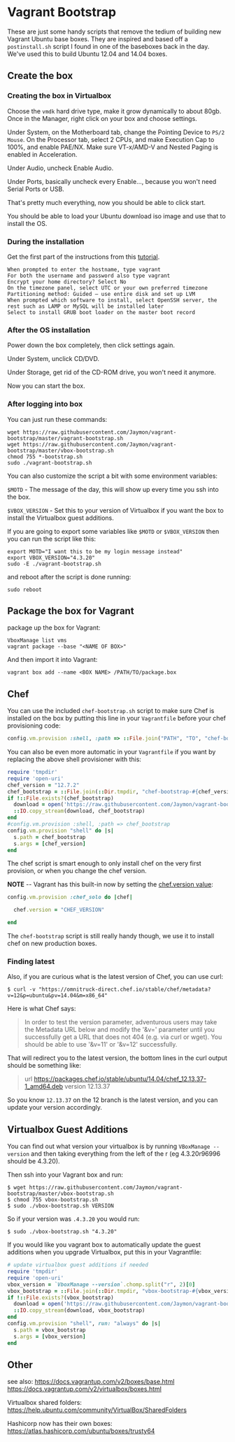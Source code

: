 # Vagrant Bootstrap

These are just some handy scripts that remove the tedium of building new Vagrant Ubuntu base boxes. They are inspired and based off a `postinstall.sh` script I found in one of the baseboxes back in the day. We've used this to build Ubuntu 12.04 and 14.04 boxes.


## Create the box

### Creating the box in Virtualbox

Choose the `vmdk` hard drive type, make it grow dynamically to about 80gb. Once in the Manager, right click on your box and choose settings.

Under System, on the Motherboard tab, change the Pointing Device to `PS/2 Mouse`. On the Processor tab, select 2 CPUs, and make Execution Cap to 100%, and enable PAE/NX. Make sure VT-x/AMD-V and Nested Paging is enabled in Acceleration.

Under Audio, uncheck Enable Audio.

Under Ports, basically uncheck every Enable..., because you won't need Serial Ports or USB.

That's pretty much everything, now you should be able to click start.

You should be able to load your Ubuntu download iso image and use that to install the OS.


### During the installation

Get the first part of the instructions from this [tutorial](http://www.sitepoint.com/create-share-vagrant-base-box/).

    When prompted to enter the hostname, type vagrant
    For both the username and password also type vagrant
    Encrypt your home directory? Select No
    On the timezone panel, select UTC or your own preferred timezone
    Partitioning method: Guided – use entire disk and set up LVM
    When prompted which software to install, select OpenSSH server, the rest such as LAMP or MySQL will be installed later
    Select to install GRUB boot loader on the master boot record


### After the OS installation

Power down the box completely, then click settings again.

Under System, unclick CD/DVD.

Under Storage, get rid of the CD-ROM drive, you won't need it anymore.

Now you can start the box.


### After logging into box

You can just run these commands:

    wget https://raw.githubusercontent.com/Jaymon/vagrant-bootstrap/master/vagrant-bootstrap.sh
    wget https://raw.githubusercontent.com/Jaymon/vagrant-bootstrap/master/vbox-bootstrap.sh
    chmod 755 *-bootstrap.sh
    sudo ./vagrant-bootstrap.sh

You can also customize the script a bit with some environment variables:

`$MOTD` - The message of the day, this will show up every time you ssh into the box.

`$VBOX_VERSION` - Set this to your version of Virtualbox if you want the box to install the Virtualbox guest additions.

If you are going to export some variables like `$MOTD` or `$VBOX_VERSION` then you can run the script like this:

    export MOTD="I want this to be my login message instead"
    export VBOX_VERSION="4.3.20"
    sudo -E ./vagrant-bootstrap.sh

and reboot after the script is done running:

    sudo reboot


## Package the box for Vagrant

package up the box for Vagrant:

    VboxManage list vms
    vagrant package --base "<NAME OF BOX>"

And then import it into Vagrant:

    vagrant box add --name <BOX NAME> /PATH/TO/package.box


## Chef

You can use the included `chef-bootstrap.sh` script to make sure Chef is installed on the box by putting this line in your `Vagrantfile` before your chef provisioning code:

```ruby
config.vm.provision :shell, :path => ::File.join("PATH", "TO", "chef-bootstrap.sh")
```

You can also be even more automatic in your `Vagrantfile` if you want by replacing the above shell provisioner with this:

```ruby
require 'tmpdir'
require 'open-uri'
chef_version = "12.7.2"
chef_bootstrap = ::File.join(::Dir.tmpdir, "chef-bootstrap-#{chef_version}.sh")
if !::File.exists?(chef_bootstrap)
  download = open('https://raw.githubusercontent.com/Jaymon/vagrant-bootstrap/master/chef-bootstrap.sh')
  ::IO.copy_stream(download, chef_bootstrap)
end
#config.vm.provision :shell, :path => chef_bootstrap
config.vm.provision "shell" do |s|
  s.path = chef_bootstrap
  s.args = [chef_version]
end
```

The chef script is smart enough to only install chef on the very first provision, or when you change the chef version.

**NOTE** -- Vagrant has this built-in now by setting the [chef.version value](https://www.vagrantup.com/docs/provisioning/chef_common.html#version):

```ruby
config.vm.provision :chef_solo do |chef|

  chef.version = "CHEF_VERSION"

end
```

The `chef-bootstrap` script is still really handy though, we use it to install chef on new production boxes.


### Finding latest 

Also, if you are curious what is the latest version of Chef, you can use curl:

    $ curl -v "https://omnitruck-direct.chef.io/stable/chef/metadata?v=12&p=ubuntu&pv=14.04&m=x86_64"

Here is what Chef says:

> In order to test the version parameter, adventurous users may take the Metadata URL below and modify the '&v=<number>' parameter until you successfully get a URL that does not 404 (e.g. via curl or wget). You should be able to use '&v=11' or '&v=12' successfully.

That will redirect you to the latest version, the bottom lines in the curl output should be something like:

> url	https://packages.chef.io/stable/ubuntu/14.04/chef_12.13.37-1_amd64.deb
> version	12.13.37

So you know `12.13.37` on the 12 branch is the latest version, and you can update your version accordingly.


## Virtualbox Guest Additions

You can find out what version your virtualbox is by running `VBoxManage --version` and then taking everything from the left of the r (eg 4.3.20r96996 should be 4.3.20).

Then ssh into your Vagrant box and run:

    $ wget https://raw.githubusercontent.com/Jaymon/vagrant-bootstrap/master/vbox-bootstrap.sh
    $ chmod 755 vbox-bootstrap.sh
    $ sudo ./vbox-bootstrap.sh VERSION

So if your version was `.4.3.20` you would run:

    $ sudo ./vbox-bootstrap.sh "4.3.20"

If you would like you vagrant box to automatically update the guest additions when you upgrade Virtualbox, put this in your Vagrantfile:

```ruby
# update virtualbox guest additions if needed
require 'tmpdir'
require 'open-uri'
vbox_version = `VboxManage --version`.chomp.split("r", 2)[0]
vbox_bootstrap = ::File.join(::Dir.tmpdir, "vbox-bootstrap-#{vbox_version}.sh")
if !::File.exists?(vbox_bootstrap)
  download = open('https://raw.githubusercontent.com/Jaymon/vagrant-bootstrap/master/vbox-bootstrap.sh')
  ::IO.copy_stream(download, vbox_bootstrap)
end
config.vm.provision "shell", run: "always" do |s|
  s.path = vbox_bootstrap
  s.args = [vbox_version]
end
```


## Other

see also:
https://docs.vagrantup.com/v2/boxes/base.html
https://docs.vagrantup.com/v2/virtualbox/boxes.html

Virtualbox shared folders:
https://help.ubuntu.com/community/VirtualBox/SharedFolders

Hashicorp now has their own boxes:
https://atlas.hashicorp.com/ubuntu/boxes/trusty64

